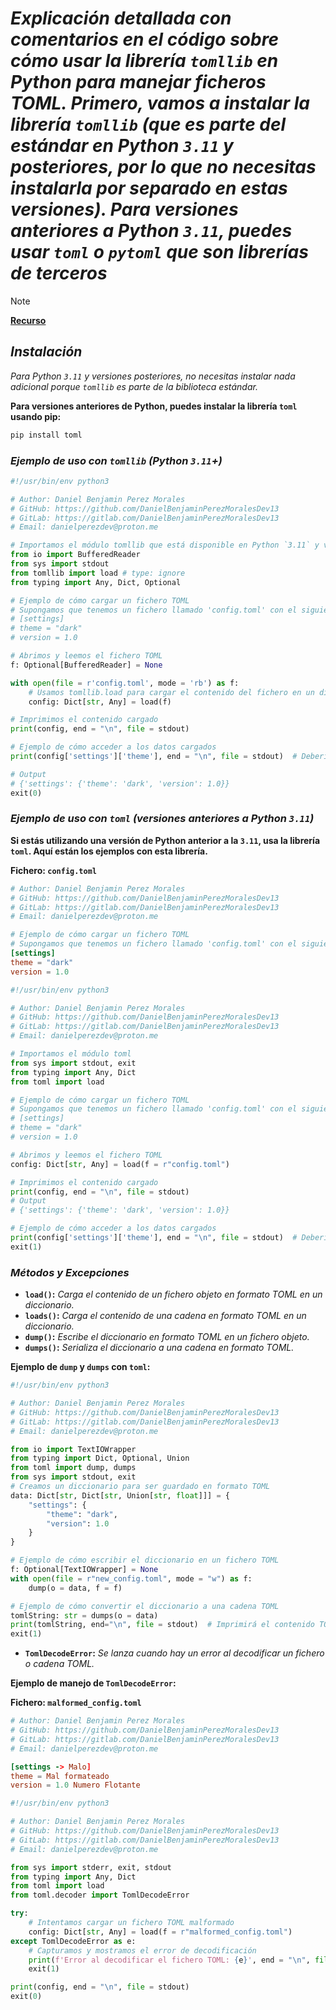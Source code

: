 <!-- Author: Daniel Benjamin Perez Morales -->
<!-- GitHub: https://github.com/DanielBenjaminPerezMoralesDev13 -->
<!-- GitLab: https://gitlab.com/DanielBenjaminPerezMoralesDev13 -->
<!-- Email: danielperezdev@proton.me -->

# ***Explicación detallada con comentarios en el código sobre cómo usar la librería `tomllib` en Python para manejar ficheros TOML. Primero, vamos a instalar la librería `tomllib` (que es parte del estándar en Python `3.11` y posteriores, por lo que no necesitas instalarla por separado en estas versiones). Para versiones anteriores a Python `3.11`, puedes usar `toml` o `pytoml` que son librerías de terceros***

> [!NOTE]
> **[Recurso](https://realpython.com/python311-tomllib/ "https://realpython.com/python311-tomllib/")**

## ***Instalación***

*Para Python `3.11` y versiones posteriores, no necesitas instalar nada adicional porque `tomllib` es parte de la biblioteca estándar.*

**Para versiones anteriores de Python, puedes instalar la librería `toml` usando pip:**

```bash
pip install toml
```

### ***Ejemplo de uso con `tomllib` (Python `3.11`+)***

```python
#!/usr/bin/env python3

# Author: Daniel Benjamin Perez Morales
# GitHub: https://github.com/DanielBenjaminPerezMoralesDev13
# GitLab: https://gitlab.com/DanielBenjaminPerezMoralesDev13
# Email: danielperezdev@proton.me

# Importamos el módulo tomllib que está disponible en Python `3.11` y versiones posteriores
from io import BufferedReader
from sys import stdout
from tomllib import load # type: ignore
from typing import Any, Dict, Optional

# Ejemplo de cómo cargar un fichero TOML
# Supongamos que tenemos un fichero llamado 'config.toml' con el siguiente contenido:
# [settings]
# theme = "dark"
# version = 1.0

# Abrimos y leemos el fichero TOML
f: Optional[BufferedReader] = None

with open(file = r'config.toml', mode = 'rb') as f:
    # Usamos tomllib.load para cargar el contenido del fichero en un diccionario
    config: Dict[str, Any] = load(f)

# Imprimimos el contenido cargado
print(config, end = "\n", file = stdout)

# Ejemplo de cómo acceder a los datos cargados
print(config['settings']['theme'], end = "\n", file = stdout)  # Debería imprimir 'dark'

# Output
# {'settings': {'theme': 'dark', 'version': 1.0}}
exit(0)
```

### ***Ejemplo de uso con `toml` (versiones anteriores a Python `3.11`)***

**Si estás utilizando una versión de Python anterior a la `3.11`, usa la librería `toml`. Aquí están los ejemplos con esta librería.**

**Fichero: `config.toml`**

```toml
# Author: Daniel Benjamin Perez Morales
# GitHub: https://github.com/DanielBenjaminPerezMoralesDev13
# GitLab: https://gitlab.com/DanielBenjaminPerezMoralesDev13
# Email: danielperezdev@proton.me

# Ejemplo de cómo cargar un fichero TOML
# Supongamos que tenemos un fichero llamado 'config.toml' con el siguiente contenido:
[settings]
theme = "dark"
version = 1.0
```

```python
#!/usr/bin/env python3

# Author: Daniel Benjamin Perez Morales
# GitHub: https://github.com/DanielBenjaminPerezMoralesDev13
# GitLab: https://gitlab.com/DanielBenjaminPerezMoralesDev13
# Email: danielperezdev@proton.me

# Importamos el módulo toml
from sys import stdout, exit
from typing import Any, Dict
from toml import load

# Ejemplo de cómo cargar un fichero TOML
# Supongamos que tenemos un fichero llamado 'config.toml' con el siguiente contenido:
# [settings]
# theme = "dark"
# version = 1.0

# Abrimos y leemos el fichero TOML
config: Dict[str, Any] = load(f = r"config.toml")

# Imprimimos el contenido cargado
print(config, end = "\n", file = stdout)
# Output
# {'settings': {'theme': 'dark', 'version': 1.0}}

# Ejemplo de cómo acceder a los datos cargados
print(config['settings']['theme'], end = "\n", file = stdout)  # Debería imprimir 'dark'
exit(1)
```

### ***Métodos y Excepciones***

- **`load()`:** *Carga el contenido de un fichero objeto en formato TOML en un diccionario.*
- **`loads()`:** *Carga el contenido de una cadena en formato TOML en un diccionario.*
- **`dump()`:** *Escribe el diccionario en formato TOML en un fichero objeto.*
- **`dumps()`:** *Serializa el diccionario a una cadena en formato TOML.*

**Ejemplo de `dump` y `dumps` con `toml`:**

```python
#!/usr/bin/env python3

# Author: Daniel Benjamin Perez Morales
# GitHub: https://github.com/DanielBenjaminPerezMoralesDev13
# GitLab: https://gitlab.com/DanielBenjaminPerezMoralesDev13
# Email: danielperezdev@proton.me

from io import TextIOWrapper
from typing import Dict, Optional, Union
from toml import dump, dumps
from sys import stdout, exit
# Creamos un diccionario para ser guardado en formato TOML
data: Dict[str, Dict[str, Union[str, float]]] = {
    "settings": {
        "theme": "dark",
        "version": 1.0
    }
}

# Ejemplo de cómo escribir el diccionario en un fichero TOML
f: Optional[TextIOWrapper] = None
with open(file = r"new_config.toml", mode = "w") as f:
    dump(o = data, f = f)

# Ejemplo de cómo convertir el diccionario a una cadena TOML
tomlString: str = dumps(o = data)
print(tomlString, end="\n", file = stdout)  # Imprimirá el contenido TOML como una cadena
exit(1)
```

- **`TomlDecodeError`:** *Se lanza cuando hay un error al decodificar un fichero o cadena TOML.*

**Ejemplo de manejo de `TomlDecodeError`:**

**Fichero: `malformed_config.toml`**

```toml
# Author: Daniel Benjamin Perez Morales
# GitHub: https://github.com/DanielBenjaminPerezMoralesDev13
# GitLab: https://gitlab.com/DanielBenjaminPerezMoralesDev13
# Email: danielperezdev@proton.me

[settings -> Malo]
theme = Mal formateado
version = 1.0 Numero Flotante
```

```python
#!/usr/bin/env python3

# Author: Daniel Benjamin Perez Morales
# GitHub: https://github.com/DanielBenjaminPerezMoralesDev13
# GitLab: https://gitlab.com/DanielBenjaminPerezMoralesDev13
# Email: danielperezdev@proton.me

from sys import stderr, exit, stdout
from typing import Any, Dict
from toml import load
from toml.decoder import TomlDecodeError

try:
    # Intentamos cargar un fichero TOML malformado
    config: Dict[str, Any] = load(f = r"malformed_config.toml")
except TomlDecodeError as e:
    # Capturamos y mostramos el error de decodificación
    print(f'Error al decodificar el fichero TOML: {e}', end = "\n", file = stderr)
    exit(1)

print(config, end = "\n", file = stdout)
exit(0)
```
